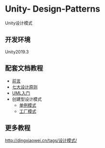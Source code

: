 # Unity- Design-Patterns
Unity设计模式

## 开发环境
Unity2019.3

## 配套文档教程
* [前言](http://dingxiaowei.cn/2017/05/10/)
* [七大设计原则](http://dingxiaowei.cn/2017/05/11/)
* [UML入门](http://dingxiaowei.cn/2017/05/12/)
* 创建型设计模式
	* [单例模式](http://dingxiaowei.cn/2017/05/13/)
	* [工厂模式](http://dingxiaowei.cn/2017/05/14/)

## 更多教程
http://dingxiaowei.cn/tags/设计模式/
